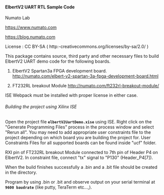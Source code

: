 	
#### ElbertV2 UART RTL Sample Code
Numato Lab

https://www.numato.com

https://blog.numato.com

License : CC BY-SA ( http:-creativecommons.org/licenses/by-sa/2.0/ )

This package contains source, third party and other necessary files to build ElbertV2 UART demo code for the following boards.
1. ElbertV2 Spartan3a FPGA development board.
   http://numato.com/elbert-v2-spartan-3a-fpga-development-board.html
   
2. FT232RL breakout Module 
   http://numato.com/ft232rl-breakout-module/

ISE Webpack must be installed with proper license in either case.

###### Building the project using Xilinx ISE
Open the project file **`elbertV2UartDemo.xise`** using ISE. Right click on the "Generate Programming Files" process in the process window and select "Rerun all". You may need to add appropriate user constraints file to the project depending on which board you are building the project for. User Constraints Files for all supported boards can be found inside "ucf" folder.

RXI pin of FT232RL breakout Module connected to 7th pin of Header P4 on ElbertV2. In constraint file, connect "tx" signal to "P130" (Header_P4[7]).  
 
When the build finishes successfully a .bin and a .bit file should be created in the directory. 
	
Program by using .bin or .bit and observe output on your serial terminal at **`9600 baudrate`** (like putty, TeraTerm etc...,).


